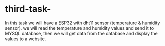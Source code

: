 # third-task-
In this task we will have a ESP32 with dht11 sensor (temperature & humidity sensor). 
we will read the temperature and humidity values and send it to MYSQL database, 
then we will get data from the database and display the values to a website.
